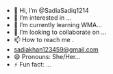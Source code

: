 - 👋 Hi, I’m @SadiaSadiq1214
- 👀 I’m interested in ...
- 🌱 I’m currently learning WMA...
- 💞️ I’m looking to collaborate on ...
- 📫 How to reach me .
- sadiakhan123459@gmail.com
- 😄 Pronouns: She/Her...
- ⚡ Fun fact: ...

<!---
SadiaSadiq1214/SadiaSadiq1214 is a ✨ special ✨ repository because its `README.md` (this file) appears on your GitHub profile.
You can click the Preview link to take a look at your changes.
--->

